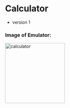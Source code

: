 # Calculator
- version 1

### Image of Emulator:
<img width="195" alt="calculator" src="https://user-images.githubusercontent.com/67427643/92289283-9ff35780-ef18-11ea-8eaa-470286357e33.png">
